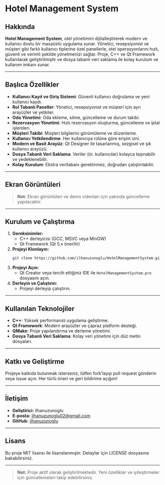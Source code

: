 # Hotel Management System

## Hakkında

**Hotel Management System**, otel yönetimini dijitalleştirerek modern ve kullanıcı dostu bir masaüstü uygulama sunar. Yönetici, resepsiyonist ve müşteri gibi farklı kullanıcı tiplerine özel panellerle, otel operasyonlarını hızlı, güvenli ve verimli şekilde yönetmenizi sağlar. Proje, C++ ve Qt Framework kullanılarak geliştirilmiştir ve dosya tabanlı veri saklama ile kolay kurulum ve kullanım imkanı sunar.

---

## Başlıca Özellikler

- **Kullanıcı Kayıt ve Giriş Sistemi**: Güvenli kullanıcı doğrulama ve yeni kullanıcı kaydı.
- **Rol Tabanlı Paneller**: Yönetici, resepsiyonist ve müşteri için ayrı arayüzler ve yetkiler.
- **Oda Yönetimi**: Oda ekleme, silme, güncelleme ve durum takibi.
- **Rezervasyon Yönetimi**: Hızlı rezervasyon oluşturma, güncelleme ve iptal işlemleri.
- **Müşteri Takibi**: Müşteri bilgilerini görüntüleme ve düzenleme.
- **Kullanıcı Yetkilendirme**: Her kullanıcıya rolüne göre erişim izni.
- **Modern ve Basit Arayüz**: Qt Designer ile tasarlanmış, sezgisel ve şık kullanıcı arayüzü.
- **Dosya Tabanlı Veri Saklama**: Veriler (ör. kullanıcılar) kolayca taşınabilir ve yedeklenebilir.
- **Kolay Kurulum**: Ekstra veritabanı gerektirmez, doğrudan çalıştırılabilir.

---

## Ekran Görüntüleri

> **Not:** Ekran görüntüleri ve demo videoları için yakında güncelleme yapılacaktır.

---

## Kurulum ve Çalıştırma

1. **Gereksinimler:**
   - C++ derleyicisi (GCC, MSVC veya MinGW)
   - Qt Framework (Qt 5.x önerilir)
2. **Projeyi Klonlayın:**
   ```sh
   git clone https://github.com/ilhanuzunoglu/HotelManagementSystem.git
   ```
3. **Projeyi Açın:**
   - Qt Creator veya tercih ettiğiniz IDE ile `HotelManagementSystem.pro` dosyasını açın.
4. **Derleyin ve Çalıştırın:**
   - Projeyi derleyip çalıştırın.

---

## Kullanılan Teknolojiler

- **C++**: Yüksek performanslı uygulama geliştirme.
- **Qt Framework**: Modern arayüzler ve çapraz platform desteği.
- **QMake**: Proje yapılandırma ve derleme yönetimi.
- **Dosya Tabanlı Veri Saklama**: Kolay veri yönetimi için düz metin dosyaları.

---

## Katkı ve Geliştirme

Projeye katkıda bulunmak isterseniz, lütfen fork'layıp pull request gönderin veya issue açın. Her türlü öneri ve geri bildirime açığım!

---

## İletişim

- **Geliştirici:** ilhanuzunoglu
- **E-posta:** ilhanuzunoglu02@gmail.com
- **GitHub:** [ilhanuzunoglu](https://github.com/ilhanuzunoglu)

---

## Lisans

Bu proje MIT lisansı ile lisanslanmıştır. Detaylar için LICENSE dosyasına bakabilirsiniz.

---

> **Not:** Proje aktif olarak geliştirilmektedir. Yeni özellikler ve iyileştirmeler için güncellemeleri takip edebilirsiniz. 
